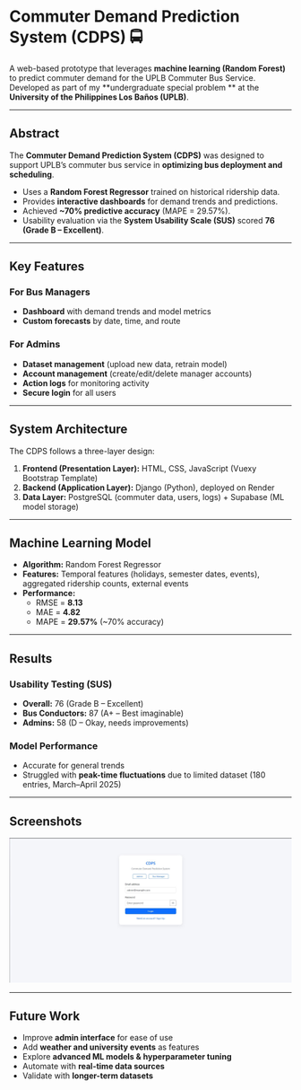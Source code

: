 # Commuter Demand Prediction System (CDPS) 🚍

A web-based prototype that leverages **machine learning (Random Forest)** to predict commuter demand for the UPLB Commuter Bus Service.  
Developed as part of my **undergraduate special problem ** at the **University of the Philippines Los Baños (UPLB)**.

---

##  Abstract
The **Commuter Demand Prediction System (CDPS)** was designed to support UPLB’s commuter bus service in **optimizing bus deployment and scheduling**.  
- Uses a **Random Forest Regressor** trained on historical ridership data.  
- Provides **interactive dashboards** for demand trends and predictions.  
- Achieved **~70% predictive accuracy** (MAPE = 29.57%).  
- Usability evaluation via the **System Usability Scale (SUS)** scored **76 (Grade B – Excellent)**.  

---

##  Key Features
### For Bus Managers
-  **Dashboard** with demand trends and model metrics  
-  **Custom forecasts** by date, time, and route  

### For Admins
-  **Dataset management** (upload new data, retrain model)  
-  **Account management** (create/edit/delete manager accounts)  
-  **Action logs** for monitoring activity  
-  **Secure login** for all users  

---

##  System Architecture
The CDPS follows a three-layer design:  
1. **Frontend (Presentation Layer):** HTML, CSS, JavaScript (Vuexy Bootstrap Template)  
2. **Backend (Application Layer):** Django (Python), deployed on Render  
3. **Data Layer:** PostgreSQL (commuter data, users, logs) + Supabase (ML model storage)  

---

##  Machine Learning Model
- **Algorithm:** Random Forest Regressor  
- **Features:** Temporal features (holidays, semester dates, events), aggregated ridership counts, external events  
- **Performance:**  
  - RMSE = **8.13**  
  - MAE = **4.82**  
  - MAPE = **29.57%** (~70% accuracy)  

---

##  Results
### Usability Testing (SUS)
- **Overall:** 76 (Grade B – Excellent)  
- **Bus Conductors:** 87 (A+ – Best imaginable)  
- **Admins:** 58 (D – Okay, needs improvements)  

### Model Performance
- Accurate for general trends  
- Struggled with **peak-time fluctuations** due to limited dataset (180 entries, March–April 2025)  

---

##  Screenshots

![Login Page Screenshot](docs/screenshots/Capture1.1.JPG)

---

##  Future Work
- Improve **admin interface** for ease of use  
- Add **weather and university events** as features  
- Explore **advanced ML models & hyperparameter tuning**  
- Automate with **real-time data sources**  
- Validate with **longer-term datasets** 

